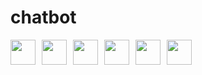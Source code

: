 # chatbot
<div style="display: flex; gap: 10px; flex-wrap: wrap;">
  <img src="./imagens-tutorial/image.png" height="40">
  <img src="./imagens-tutorial/image2.png" height="40">
  <img src="./imagens-tutorial/image3.png" height="40">
  <img src="./imagens-tutorial/image4.png" height="40">
  <img src="./imagens-tutorial/image5.png" height="40">
  <img src="./imagens-tutorial/image6.png" height="40">
</div>